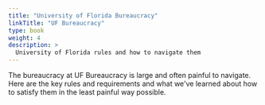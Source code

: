 ```yaml
---
title: "University of Florida Bureaucracy"
linkTitle: "UF Bureaucracy"
type: book
weight: 4
description: >
  University of Florida rules and how to navigate them
---
```


The bureaucracy at UF Bureaucracy is large and often painful to navigate. Here are the key rules and requirements and what we've learned about how to satisfy them in the least painful way possible.
